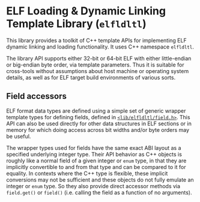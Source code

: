 # ELF Loading & Dynamic Linking Template Library (`elfldltl`)

This library provides a toolkit of C++ template APIs for implementing ELF
dynamic linking and loading functionality.  It uses C++ namespace `elfldltl`.

The library API supports either 32-bit or 64-bit ELF with either little-endian
or big-endian byte order, via template parameters.  Thus it is suitable for
cross-tools without assumptions about host machine or operating system details,
as well as for ELF target build environments of various sorts.

## Field accessors

ELF format data types are defined using a simple set of generic wrapper
template types for defining fields, defined in
[`<lib/elfldltl/field.h>`](include/lib/elfldltl/field.h).  This API can also be
used directly for other data structures in ELF sections or in memory for which
doing access across bit widths and/or byte orders may be useful.

The wrapper types used for fields have the same exact ABI layout as a specified
underlying integer type.  Their API behavior as C++ objects is roughly like a
normal field of a given integer or `enum` type, in that they are implicitly
convertible to and from that type and can be compared to it for equality.  In
contexts where the C++ type is flexible, these implicit conversions may not be
sufficient and these objects do not fully emulate an integer or `enum` type.
So they also provide direct accessor methods via `field.get()` or `field()`
(i.e. calling the field as a function of no arguments).
